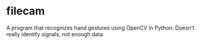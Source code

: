 # filecam
A program that recognizes hand gestures using OpenCV in Python:
Doesn't really identify signals; not enough data